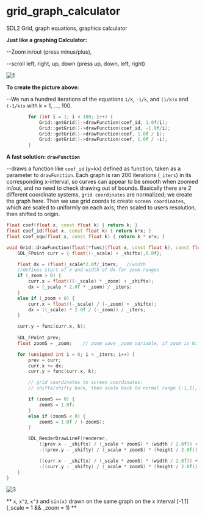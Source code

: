 # grid_graph_calculator
SDL2 Grid, graph equations, graphics calculator

**Just like a graphing Calculator:**

--Zoom in/out (press minus/plus),
  
--scroll left, right, up, down (press up, down, left, right)

![1](https://github.com/aam29dc/grid_graph_calculator/assets/73267302/bd8b6e00-78dd-4bcf-96ad-53a27f83ebf9)

**To create the picture above:**

--We run a hundred iterations of the equations `1/k`, `-1/k`, and `(1/k)x` and `(-1/k)x` with k = 1, ..., 100.
````c++
        for (int i = 1; i < 100; i++) {
            Grid::getGrid()->drawFunction(coef_id, 1.0f/i);
            Grid::getGrid()->drawFunction(coef_id, -1.0f/i);
            Grid::getGrid()->drawFunction(coef, 1.0f / i);
            Grid::getGrid()->drawFunction(coef, 1.0f / -i);
        }
````
**A fast solution: `drawFunction`**

--draws a function like `coef_id` (y=kx) defined as function, taken as a parameter to `drawFunction`.
Each graph is ran 200 iterations (`_iters`) in its corresponding x-interval, so curves can appear to be smooth when zoomed in/out, and no need to check drawing out of bounds.
Basically there are 2 different coordinate systems, `grid coordinates` are normalized; we create the graph here. Then we use grid coords to create `screen coordinates`, which are scaled to uniformly on each axis, then scaled to users resolution, then shifted to origin.
````c++
float coef(float x, const float k) { return k; }
float coef_id(float x, const float k) { return k*x; }
float coef_squ(float x, const float k) { return k * x*x; }

void Grid::drawFunction(float(*func)(float x, const float k), const float k) const {
	SDL_FPoint curr = { float((-_scale) + _shiftx),0.0f};

	float dx = (float)_scale*2.0f/_iters;	//width
	//defines start of x and width of dx for zoom ranges
	if (_zoom > 0) {
		curr.x = float(((-_scale) * _zoom) + _shiftx);
		dx = (_scale * 2.0f * _zoom) / _iters;
	}
	else if (_zoom < 0) {
		curr.x = float((-_scale) / (-_zoom) + _shiftx);
		dx = ((_scale) * 2.0f / (-_zoom)) / _iters;
	}

	curr.y = func(curr.x, k);
	
	SDL_FPoint prev;
	float zoomS = _zoom;	// zoom save _zoom variable, if zoom is 0: use 1, and if negative: use negated reciprocal

	for (unsigned int i = 0; i < _iters; i++) {
		prev = curr;
		curr.x += dx;
		curr.y = func(curr.x, k);

		// grid coordinates to screen coordinates:
		// shiftx/shifty back, then scale back to normal range [-1,1], then scale to width/height of screen, then shift to center of screen

		if (zoomS == 0) {
			zoomS = 1.0f;
		}
		else if (zoomS < 0) {
			zoomS = 1.0f / (-zoomS);
		}

		SDL_RenderDrawLineF(renderer,
			((prev.x - _shiftx) / (_scale * zoomS) * (width / 2.0f)) + (width / 2.0f),
			-((prev.y - _shifty) / (_scale * zoomS) * (height / 2.0f)) + (height / 2.0f),

			((curr.x - _shiftx) / (_scale * zoomS) * (width / 2.0f)) + (width / 2.0f),
			-((curr.y - _shifty) / (_scale * zoomS) * (height / 2.0f)) + (height / 2.0f));
	}
}
````

![3](https://github.com/aam29dc/grid_graph_calculator/assets/73267302/3f7ed499-b9a3-42b9-9e32-8a8692584e51)

** `x`, `x^2`, `x^3` and `sin(x)` drawn on the same graph on the x interval [-1,1] (_scale = 1 && _zoom = 1) **
